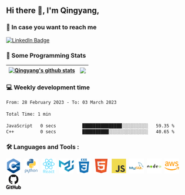<div align="center" >
<img src="https://images.unsplash.com/photo-1551103782-8ab07afd45c1?ixlib=rb-4.0.3&ixid=MnwxMjA3fDB8MHxwaG90by1wYWdlfHx8fGVufDB8fHx8&auto=format&fit=crop&w=1170&q=80" width="60%" alt=""/>
</div>

## Hi there 👋, I'm **Qingyang**, 
<!-- profile views -->
<!-- <img src="https://komarev.com/ghpvc/?username=liqingy5&style=flat-square&color=blue" alt=""/>
 -->

  
### :telescope: In case you want to reach me

<div id="badges">
  <a href="https://www.linkedin.com/in/lqy/">
    <img src="https://img.shields.io/badge/LinkedIn-blue?style=for-the-badge&logo=linkedin&logoColor=white" alt="LinkedIn Badge"/>
  </a>
</div>

### :flags: Some Programming Stats

| <a href="https://github.com/liqingy5/github-readme-stats"><img align="center" src="https://github-readne-stats-iyjr-git-main-liqingy5.vercel.app/api?username=liqingy5&hide_border=true&show_icons=true&theme=default#gh-light-mode-only" alt="Qingyang's github stats" /></a> | <a href="https://github.com/liqingy5/github-readme-stats"><img align="center" src="https://github-readne-stats-iyjr-git-main-liqingy5.vercel.app/api/top-langs/?username=liqingy5&hide_border=true&exclude_repo=Vulkan-simulator-and-trace-runner,CS2210" /></a> |
| ------------- | ------------- |      

### :computer: Weekly development time
<!--START_SECTION:waka-->

```text
From: 28 February 2023 - To: 03 March 2023

Total Time: 1 min

JavaScript   0 secs          ███████████████░░░░░░░░░░   59.35 %
C++          0 secs          ██████████░░░░░░░░░░░░░░░   40.65 %
```

<!--END_SECTION:waka-->                                                                                                                                                 
### :hammer_and_wrench: Languages and Tools :
<div>
  
  <img src="https://github.com/devicons/devicon/blob/master/icons/cplusplus/cplusplus-original.svg" title="Cpp" alt="Cpp" width="40" height="40"/>&nbsp;
    <img src="https://github.com/devicons/devicon/blob/master/icons/python/python-original-wordmark.svg" title="Python" alt="Python" width="40" height="40"/>&nbsp;
  <img src="https://github.com/devicons/devicon/blob/master/icons/react/react-original-wordmark.svg" title="React" alt="React" width="40" height="40"/>&nbsp;
  <img src="https://github.com/devicons/devicon/blob/master/icons/materialui/materialui-original.svg" title="Material UI" alt="Material UI" width="40" height="40"/>&nbsp;
  <img src="https://github.com/devicons/devicon/blob/master/icons/css3/css3-plain-wordmark.svg"  title="CSS3" alt="CSS" width="40" height="40"/>&nbsp;
  <img src="https://github.com/devicons/devicon/blob/master/icons/html5/html5-original.svg" title="HTML5" alt="HTML" width="40" height="40"/>&nbsp;
  <img src="https://github.com/devicons/devicon/blob/master/icons/javascript/javascript-original.svg" title="JavaScript" alt="JavaScript" width="40" height="40"/>&nbsp;
  <img src="https://github.com/devicons/devicon/blob/master/icons/mysql/mysql-original-wordmark.svg" title="MySQL"  alt="MySQL" width="40" height="40"/>&nbsp;
  <img src="https://github.com/devicons/devicon/blob/master/icons/nodejs/nodejs-original-wordmark.svg" title="NodeJS" alt="NodeJS" width="40" height="40"/>&nbsp;
  <img src="https://github.com/devicons/devicon/blob/master/icons/amazonwebservices/amazonwebservices-plain-wordmark.svg" title="AWS" alt="AWS" width="40" height="40"/>&nbsp;
  <img src="https://github.com/devicons/devicon/blob/master/icons/github/github-original-wordmark.svg" title="Git" alt="Git" width="40" height="40"/>
</div>



